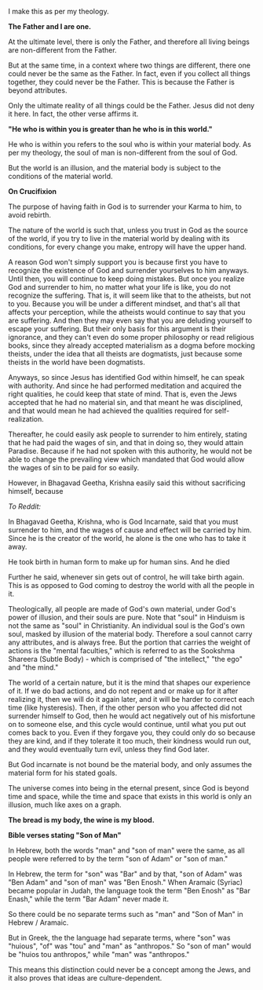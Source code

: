 
I make this as per my theology.

**The Father and I are one.**

At the ultimate level, there is only the Father, and therefore all living beings are non-different from the Father.

But at the same time, in a context where two things are different, there one could never be the same as the Father.
In fact, even if you collect all things together, they could never be the Father.
This is because the Father is beyond attributes.

Only the ultimate reality of all things could be the Father.
Jesus did not deny it here. In fact, the other verse affirms it.

**"He who is within you is greater than he who is in this world."**

He who is within you refers to the soul who is within your material body. As per my theology, the soul of man
is non-different from the soul of God.

But the world is an illusion, and the material body is subject to the conditions of the material world.

**On Crucifixion**

The purpose of having faith in God is to surrender your Karma to him, to avoid rebirth.

The nature of the world is such that, unless you trust in God as the source of the world, if you try to live in the material
world by dealing with its conditions, for every change you make, entropy will have the upper hand.

A reason God won't simply support you is because first you have to recognize the existence of God and surrender yourselves to
him anyways. Until then, you will continue to keep doing mistakes. But once you realize God and surrender to him, no matter what
your life is like, you do not recognize the suffering. That is, it will seem like that to the atheists, but not to you. Because
you will be under a different mindset, and that's all that affects your perception, while the atheists would continue to say that
you are suffering. And then they may even say that you are deluding yourself to escape your suffering. But their only basis for
this argument is their ignorance, and they can't even do some proper philosophy or read religious books, since they already
accepted materialism as a dogma before mocking theists, under the idea that all theists are dogmatists, just because some theists
in the world have been dogmatists.

Anyways, so since Jesus has identified God within himself, he can speak with authority. And since he had performed meditation
and acquired the right qualities, he could keep that state of mind. That is, even the Jews accepted that he had no material sin,
and that meant he was disciplined, and that would mean he had achieved the qualities required for self-realization.

Thereafter, he could easily ask people to surrender to him entirely, stating that he had paid the wages of sin, and that in doing
so, they would attain Paradise. Because if he had not spoken with this authority, he would not be able to change the prevailing
view which mandated that God would allow the wages of sin to be paid for so easily.

However, in Bhagavad Geetha, Krishna easily said this without sacrificing himself, because

*To Reddit:*

In Bhagavad Geetha, Krishna, who is God Incarnate, said that you must surrender to him, and the wages of cause and effect will be carried by him.
Since he is the creator of the world, he alone is the one who has to take it away.

He took birth in human form to make up for human sins.
And he died 

Further he said, whenever sin gets out of control, he will take birth again.
This is as opposed to God coming to destroy the world with all the people in it.

Theologically, all people are made of God's own material, under God's power of illusion, and their souls are pure.
Note that "soul" in Hinduism is not the same as "soul" in Christianity. An individual soul is the God's own soul, masked by illusion of the material body.
Therefore a soul cannot carry any attributes, and is always free. But the portion that carries the weight of actions is the "mental faculties," which is
referred to as the Sookshma Shareera (Subtle Body) - which is comprised of "the intellect," "the ego" and "the mind."

The world of a certain nature, but it is the mind that shapes our experience of it. If we do bad actions, and do not repent and or make up for it after realizing
it, then we will do it again later, and it will be harder to correct each time (like hysteresis). Then, if the other person who you affected did not surrender
himself to God, then he would act negatively out of his misfortune on to someone else, and this cycle would continue, until what you put out comes back to you.
Even if they forgave you, they could only do so because they are kind, and if they tolerate it too much, their kindness would run out, and they would eventually
turn evil, unless they find God later.

But God incarnate is not bound be the material body, and only assumes the material form for his stated goals.

The universe comes into being in the eternal present, since God is beyond time and space, while the time and space that exists in this world is only an
illusion, much like axes on a graph.

**The bread is my body, the wine is my blood.**

**Bible verses stating "Son of Man"**

In Hebrew, both the words "man" and "son of man" were the same, as all people were referred to by the term "son of Adam" or "son of man."

In Hebrew, the term for "son" was "Bar" and by that, "son of Adam" was "Ben Adam" and "son of man" was "Ben Enosh."
When Aramaic (Syriac) became popular in Judah, the language took the term "Ben Enosh" as "Bar Enash," while the term "Bar Adam" never made it.

So there could be no separate terms such as "man" and "Son of Man" in Hebrew / Aramaic.

But in Greek, the the language had separate terms, where "son" was "huious", "of" was "tou" and "man" as "anthropos."
So "son of man" would be "huios tou anthropos," while "man" was "anthropos."

This means this distinction could never be a concept among the Jews, and it also proves that ideas are culture-dependent.

